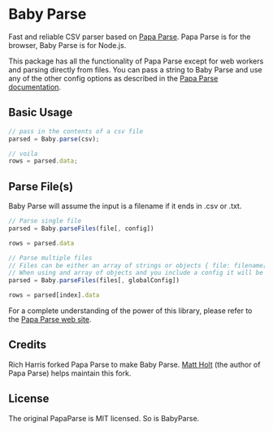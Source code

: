 Baby Parse
=========

Fast and reliable CSV parser based on [Papa Parse](http://papaparse.com). Papa Parse is for the browser, Baby Parse is for Node.js.

This package has all the functionality of Papa Parse except for web workers and parsing directly from files. You can pass a string to Baby Parse and use any of the other config options as described in the [Papa Parse documentation](http://papaparse.com/docs).

Basic Usage
-----

```js
// pass in the contents of a csv file
parsed = Baby.parse(csv);

// voila
rows = parsed.data;
```


Parse File(s)
-----

Baby Parse will assume the input is a filename if it ends in .csv or .txt.

```js
// Parse single file
parsed = Baby.parseFiles(file[, config])

rows = parsed.data
```

```js
// Parse multiple files
// Files can be either an array of strings or objects { file: filename[, config: config] }
// When using and array of objects and you include a config it will be used in place of the global config
parsed = Baby.parseFiles(files[, globalConfig])

rows = parsed[index].data
```


For a complete understanding of the power of this library, please refer to the [Papa Parse web site](http://papaparse.com).


Credits
-------

Rich Harris forked Papa Parse to make Baby Parse. [Matt Holt](https://twitter.com/mholt6) (the author of Papa Parse) helps maintain this fork.


License
-------

The original PapaParse is MIT licensed. So is BabyParse.
